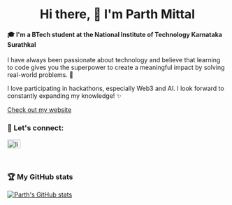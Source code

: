 <h1 align="center"> Hi there, 👋 I'm Parth Mittal</h1>


#### 🎓 I'm a BTech student at the National Institute of Technology Karnataka Surathkal

I have always been passionate about technology and believe that learning to code gives you the superpower to create a meaningful impact by solving real-world problems. 🚀

I love participating in hackathons, especially Web3 and AI. I look forward to constantly expanding my knowledge! ✨

[Check out my website](https://parthmittal.netlify.app/)
<br/>

### :email: Let's connect:

<a href="https://www.linkedin.com/in/parth-mittal-b98b50201/" target="blank"><img align="center" src="https://cdn-icons-png.flaticon.com/512/174/174857.png" alt="linkedin" height="20" width="30" /></a>

<br/>

### 🏆 My GitHub stats

[![Parth's GitHub stats](https://github-readme-stats.vercel.app/api?username=mittal-parth&count_private=true&show_icons=true&theme=algolia&include_all_commits=true)](https://github.com/anuraghazra/github-readme-stats)
